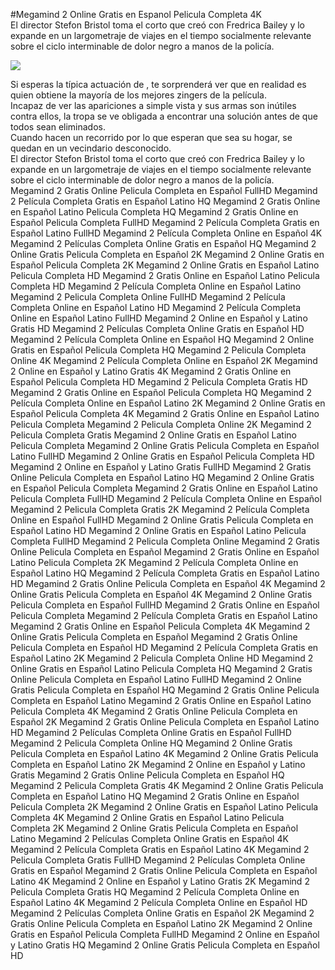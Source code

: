 #Megamind 2 Online Gratis en Espanol Pelicula Completa 4K  
El director Stefon Bristol toma el corto que creó con Fredrica Bailey y lo expande en un largometraje de viajes en el tiempo socialmente relevante sobre el ciclo interminable de dolor negro a manos de la policía.  
  
[![](https://i.imgur.com/qSNzIqt.png)](https://movie.rssnews.media/PgfEsAmU.php)  
  
Si esperas la típica actuación de , te sorprenderá ver que en realidad es  quien obtiene la mayoría de los mejores zingers de la película.  
Incapaz de ver las apariciones a simple vista y sus armas son inútiles contra ellos, la tropa se ve obligada a encontrar una solución antes de que todos sean eliminados.  
Cuando hacen un recorrido por lo que esperan que sea su hogar, se quedan en un vecindario desconocido.  
El director Stefon Bristol toma el corto que creó con Fredrica Bailey y lo expande en un largometraje de viajes en el tiempo socialmente relevante sobre el ciclo interminable de dolor negro a manos de la policía.  
Megamind 2 Gratis Online Pelicula Completa en Español FullHD
Megamind 2 Película Completa Gratis en Español Latino HQ
Megamind 2 Gratis Online en Español Latino Pelicula Completa HQ
Megamind 2 Gratis Online en Español Pelicula Completa FullHD
Megamind 2 Película Completa Gratis en Español Latino FullHD
Megamind 2 Película Completa Online en Español 4K
Megamind 2 Películas Completa Online Gratis en Español HQ
Megamind 2 Online Gratis Pelicula Completa en Español 2K
Megamind 2 Online Gratis en Español Pelicula Completa 2K
Megamind 2 Online Gratis en Español Latino Pelicula Completa HD
Megamind 2 Gratis Online en Español Latino Pelicula Completa HD
Megamind 2 Película Completa Online en Español Latino
Megamind 2 Pelicula Completa Online FullHD
Megamind 2 Película Completa Online en Español Latino HD
Megamind 2 Película Completa Online en Español Latino FullHD
Megamind 2 Online en Español y Latino Gratis HD
Megamind 2 Películas Completa Online Gratis en Español HD
Megamind 2 Película Completa Online en Español HQ
Megamind 2 Online Gratis en Español Pelicula Completa HQ
Megamind 2 Pelicula Completa Online 4K
Megamind 2 Película Completa Online en Español 2K
Megamind 2 Online en Español y Latino Gratis 4K
Megamind 2 Gratis Online en Español Pelicula Completa HD
Megamind 2 Pelicula Completa Gratis HD
Megamind 2 Gratis Online en Español Pelicula Completa HQ
Megamind 2 Película Completa Online en Español Latino 2K
Megamind 2 Online Gratis en Español Pelicula Completa 4K
Megamind 2 Gratis Online en Español Latino Pelicula Completa
Megamind 2 Pelicula Completa Online 2K
Megamind 2 Pelicula Completa Gratis
Megamind 2 Online Gratis en Español Latino Pelicula Completa
Megamind 2 Online Gratis Pelicula Completa en Español Latino FullHD
Megamind 2 Online Gratis en Español Pelicula Completa HD
Megamind 2 Online en Español y Latino Gratis FullHD
Megamind 2 Gratis Online Pelicula Completa en Español Latino HQ
Megamind 2 Online Gratis en Español Pelicula Completa
Megamind 2 Gratis Online en Español Latino Pelicula Completa FullHD
Megamind 2 Película Completa Online en Español
Megamind 2 Pelicula Completa Gratis 2K
Megamind 2 Película Completa Online en Español FullHD
Megamind 2 Online Gratis Pelicula Completa en Español Latino HD
Megamind 2 Online Gratis en Español Latino Pelicula Completa FullHD
Megamind 2 Pelicula Completa Online
Megamind 2 Gratis Online Pelicula Completa en Español
Megamind 2 Gratis Online en Español Latino Pelicula Completa 2K
Megamind 2 Película Completa Online en Español Latino HQ
Megamind 2 Película Completa Gratis en Español Latino HD
Megamind 2 Gratis Online Pelicula Completa en Español 4K
Megamind 2 Online Gratis Pelicula Completa en Español 4K
Megamind 2 Online Gratis Pelicula Completa en Español FullHD
Megamind 2 Gratis Online en Español Pelicula Completa
Megamind 2 Película Completa Gratis en Español Latino
Megamind 2 Gratis Online en Español Pelicula Completa 4K
Megamind 2 Online Gratis Pelicula Completa en Español
Megamind 2 Gratis Online Pelicula Completa en Español HD
Megamind 2 Película Completa Gratis en Español Latino 2K
Megamind 2 Pelicula Completa Online HD
Megamind 2 Online Gratis en Español Latino Pelicula Completa HQ
Megamind 2 Gratis Online Pelicula Completa en Español Latino FullHD
Megamind 2 Online Gratis Pelicula Completa en Español HQ
Megamind 2 Gratis Online Pelicula Completa en Español Latino
Megamind 2 Gratis Online en Español Latino Pelicula Completa 4K
Megamind 2 Gratis Online Pelicula Completa en Español 2K
Megamind 2 Gratis Online Pelicula Completa en Español Latino HD
Megamind 2 Películas Completa Online Gratis en Español FullHD
Megamind 2 Pelicula Completa Online HQ
Megamind 2 Online Gratis Pelicula Completa en Español Latino 4K
Megamind 2 Online Gratis Pelicula Completa en Español Latino 2K
Megamind 2 Online en Español y Latino Gratis
Megamind 2 Gratis Online Pelicula Completa en Español HQ
Megamind 2 Pelicula Completa Gratis 4K
Megamind 2 Online Gratis Pelicula Completa en Español Latino HQ
Megamind 2 Gratis Online en Español Pelicula Completa 2K
Megamind 2 Online Gratis en Español Latino Pelicula Completa 4K
Megamind 2 Online Gratis en Español Latino Pelicula Completa 2K
Megamind 2 Online Gratis Pelicula Completa en Español Latino
Megamind 2 Películas Completa Online Gratis en Español 4K
Megamind 2 Película Completa Gratis en Español Latino 4K
Megamind 2 Pelicula Completa Gratis FullHD
Megamind 2 Películas Completa Online Gratis en Español
Megamind 2 Gratis Online Pelicula Completa en Español Latino 4K
Megamind 2 Online en Español y Latino Gratis 2K
Megamind 2 Pelicula Completa Gratis HQ
Megamind 2 Película Completa Online en Español Latino 4K
Megamind 2 Película Completa Online en Español HD
Megamind 2 Películas Completa Online Gratis en Español 2K
Megamind 2 Gratis Online Pelicula Completa en Español Latino 2K
Megamind 2 Online Gratis en Español Pelicula Completa FullHD
Megamind 2 Online en Español y Latino Gratis HQ
Megamind 2 Online Gratis Pelicula Completa en Español HD
